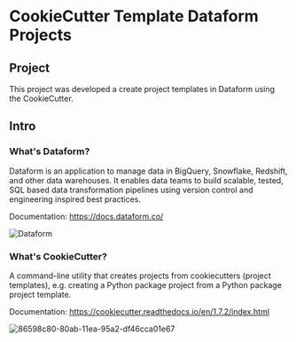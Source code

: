 # CookieCutter Template Dataform Projects

## Project

This project was developed a create project templates in Dataform using the CookieCutter.

## Intro

### What's Dataform?

Dataform is an application to manage data in BigQuery, Snowflake, Redshift, and other data warehouses. It enables data teams to build scalable, tested, SQL based data transformation pipelines using version control and engineering inspired best practices.

Documentation: https://docs.dataform.co/

![Dataform](https://user-images.githubusercontent.com/52939036/108368786-9b2a1380-71d9-11eb-96a6-b271cfd48fda.jpg)


### What's CookieCutter?

A command-line utility that creates projects from cookiecutters (project templates), e.g. creating a Python package project from a Python package project template.

Documentation: https://cookiecutter.readthedocs.io/en/1.7.2/index.html 

![86598c80-80ab-11ea-95a2-df46cca01e67](https://user-images.githubusercontent.com/52939036/108368918-c01e8680-71d9-11eb-9662-0e13ee3e4b46.png)


